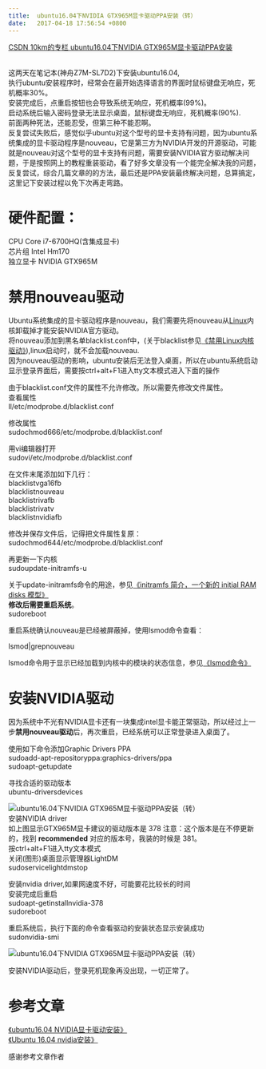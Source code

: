 ```yaml
---
title:  ubuntu16.04下NVIDIA GTX965M显卡驱动PPA安装（转）
date:   2017-04-18 17:56:54 +0800
---
```


<a href="http://blog.csdn.net/10km/article/details/61191230">CSDN 10km的专栏 ubuntu16.04下NVIDIA GTX965M显卡驱动PPA安装</a><br />&nbsp;

这两天在笔记本(神舟Z7M-SL7D2)下安装ubuntu16.04,<br />执行ubuntu安装程序时，经常会在最开始选择语言的界面时鼠标键盘无响应，死机概率30%。<br />安装完成后，点重启按钮也会导致系统无响应，死机概率(99%)。<br />启动系统后输入密码登录无法显示桌面，鼠标键盘无响应，死机概率(90%).<br />前面两种死法，还能忍受，但第三种不能忍啊。<br />反复尝试失败后，感觉似乎ubuntu对这个型号的显卡支持有问题，因为ubuntu系统集成的显卡驱动程序是nouveau，它是第三方为NVIDIA开发的开源驱动，可能就是nouveau对这个型号的显卡支持有问题，需要安装NVIDIA官方驱动解决问题，于是按照网上的教程重装驱动，看了好多文章没有一个能完全解决我的问题，反复尝试，综合几篇文章的的方法，最后还是PPA安装最终解决问题，总算搞定，这里记下安装过程以免下次再走弯路。

<h1>硬件配置：</h1>CPU Core i7-6700HQ(含集成显卡)<br />芯片组 Intel Hm170<br />独立显卡 NVIDIA GTX965M

<h1>禁用nouveau驱动</h1>Ubuntu系统集成的显卡驱动程序是nouveau，我们需要先将nouveau从<a href="http://lib.csdn.net/base/linux">Linux</a>内核卸载掉才能安装NVIDIA官方驱动。<br />将nouveau添加到黑名单blacklist.conf中，(关于blacklist参见<a href="http://www.2cto.com/os/201307/232256.html">《禁用Linux内核驱动》</a>),linux启动时，就不会加载nouveau.<br />因为nouveau驱动的影响，ubuntu安装后无法登入桌面，所以在ubuntu系统启动显示登录界面后，需要按ctrl+alt+F1进入tty文本模式进入下面的操作

由于blacklist.conf文件的属性不允许修改。所以需要先修改文件属性。<br />查看属性<br />ll/etc/modprobe.d/blacklist.conf

修改属性<br />sudochmod666/etc/modprobe.d/blacklist.conf

用vi编辑器打开<br />sudovi/etc/modprobe.d/blacklist.conf

在文件末尾添加如下几行：<br />blacklistvga16fb<br />blacklistnouveau<br />blacklistrivafb<br />blacklistrivatv<br />blacklistnvidiafb

修改并保存文件后，记得把文件属性复原：<br />sudochmod644/etc/modprobe.d/blacklist.conf

再更新一下内核<br />sudoupdate-initramfs-u

关于update-initramfs命令的用途，参见<a href="http://blog.csdn.net/mirkerson/article/details/6615037">《initramfs 简介，一个新的 initial RAM disks 模型》</a><br /><strong>修改后需要重启系统</strong>。<br />sudoreboot

重启系统确认nouveau是已经被屏蔽掉，使用lsmod命令查看：

lsmod|grepnouveau

lsmod命令用于显示已经加载到内核中的模块的状态信息，参见<a href="http://man.linuxde.net/lsmod">《lsmod命令》</a>

<h1>安装NVIDIA驱动</h1>因为系统中不光有NVIDIA显卡还有一块集成intel显卡能正常驱动，所以经过上一步<strong>禁用nouveau驱动</strong>后，再次重启，已经系统可以正常登录进入桌面了。

使用如下命令添加Graphic Drivers PPA<br />sudoadd-apt-repositoryppa:graphics-drivers/ppa<br />sudoapt-getupdate

寻找合适的驱动版本<br />ubuntu-driversdevices

![ubuntu16.04下NVIDIA GTX965M显卡驱动PPA安装（转）](https://data.yunbin.xyz/blog/2017/04/201704181756541492509414.png)<br />安装NVIDIA driver<br />如上图显示GTX965M显卡建议的驱动版本是 378 注意：这个版本是在不停更新的，找到 <strong>recommended</strong> 对应的版本号，我装的时候是 381。<br />按ctrl+alt+F1进入tty文本模式<br />关闭(图形)桌面显示管理器LightDM<br />sudoservicelightdmstop

安装nvidia driver,如果网速度不好，可能要花比较长的时间<br />安装完成后重启<br />sudoapt-getinstallnvidia-378<br />sudoreboot

重启系统后，执行下面的命令查看驱动的安装状态显示安装成功<br />sudonvidia-smi

![ubuntu16.04下NVIDIA GTX965M显卡驱动PPA安装（转）](https://data.yunbin.xyz/blog/2017/04/201704181756591492509419.png)

安装NVIDIA驱动后，登录死机现象再没出现，一切正常了。

<h1>参考文章</h1><a href="http://www.cnblogs.com/xinyf/p/5960480.html">《ubuntu16.04 NVIDIA显卡驱动安装》</a><br /><a href="http://www.cnblogs.com/MimiSnowing/p/5655054.html">《Ubuntu 16.04 nvidia安装》</a>

感谢参考文章作者

<!--162-->

